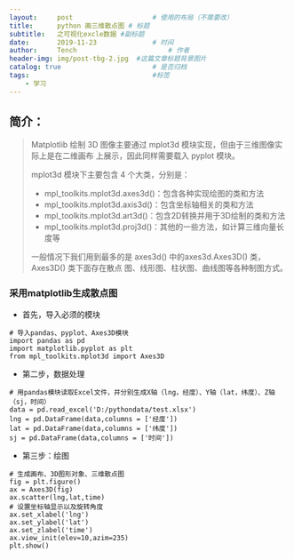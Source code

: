 ```yaml
---
layout:     post   				    # 使用的布局（不需要改）
title:      python 画三维散点图 # 标题 
subtitle:   之可视化excle数据 #副标题
date:       2019-11-23 				# 时间
author:     Tench 						# 作者
header-img: img/post-tbg-2.jpg 	#这篇文章标题背景图片
catalog: true 						# 是否归档
tags:								#标签
    - 学习
---
```

## 简介：
> Matplotlib 绘制 3D 图像主要通过 mplot3d 模块实现，但由于三维图像实际上是在二维画布
> 上展示，因此同样需要载入 pyplot 模块。
> 
> mplot3d 模块下主要包含 4 个大类，分别是：
> 
> * mpl_toolkits.mplot3d.axes3d()：包含各种实现绘图的类和方法
> * mpl_toolkits.mplot3d.axis3d()：包含坐标轴相关的类和方法
> * mpl_toolkits.mplot3d.art3d()：包含2D转换并用于3D绘制的类和方法
> * mpl_toolkits.mplot3d.proj3d()：其他的一些方法，如计算三维向量长度等
> 
> 一般情况下我们用到最多的是 axes3d() 中的axes3d.Axes3D() 类，Axes3D() 类下面存在散点
> 图、线形图、柱状图、曲线图等各种制图方式。

### 采用matplotlib生成散点图
* 首先，导入必须的模块
```
# 导入pandas、pyplot、Axes3D模块
import pandas as pd
import matplotlib.pyplot as plt 
from mpl_toolkits.mplot3d import Axes3D 
```

* 第二步，数据处理
```
# 用pandas模块读取Excel文件，并分别生成X轴（lng，经度）、Y轴（lat，纬度）、Z轴（sj，时间）
data = pd.read_excel('D:/pythondata/test.xlsx') 
lng = pd.DataFrame(data,columns = ['经度'])
lat = pd.DataFrame(data,columns = ['纬度'])
sj = pd.DataFrame(data,columns = ['时间'])
```
* 第三步：绘图
```
# 生成画布、3D图形对象、三维散点图
fig = plt.figure() 
ax = Axes3D(fig) 
ax.scatter(lng,lat,time) 
# 设置坐标轴显示以及旋转角度
ax.set_xlabel('lng') 
ax.set_ylabel('lat')
ax.set_zlabel('time')
ax.view_init(elev=10,azim=235)
plt.show()
```